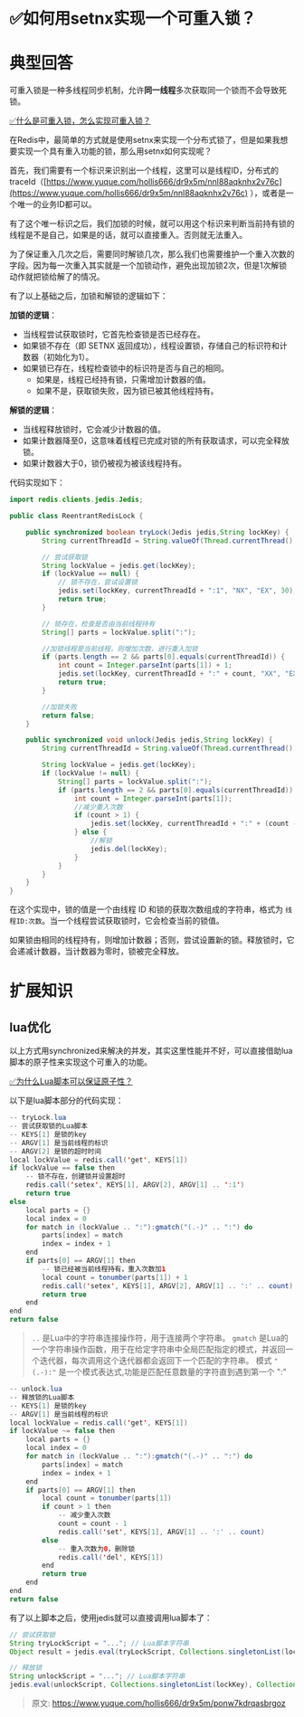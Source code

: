 # ✅如何用setnx实现一个可重入锁？


# 典型回答

可重入锁是一种多线程同步机制，允许**同一线程**多次获取同一个锁而不会导致死锁。

[✅什么是可重入锁，怎么实现可重入锁？](https://www.yuque.com/hollis666/dr9x5m/zvx2w5h9sr7trle7?view=doc_embed)

在Redis中，最简单的方式就是使用setnx来实现一个分布式锁了，但是如果我想要实现一个具有重入功能的锁，那么用setnx如何实现呢？

首先，我们需要有一个标识来识别出一个线程，这里可以是线程ID，分布式的traceId（[https://www.yuque.com/hollis666/dr9x5m/nnl88aqknhx2v76c](https://www.yuque.com/hollis666/dr9x5m/nnl88aqknhx2v76c) ），或者是一个唯一的业务ID都可以。

有了这个唯一标识之后，我们加锁的时候，就可以用这个标识来判断当前持有锁的线程是不是自己，如果是的话，就可以直接重入。否则就无法重入。

为了保证重入几次之后，需要同时解锁几次，那么我们也需要维护一个重入次数的字段。因为每一次重入其实就是一个加锁动作，避免出现加锁2次，但是1次解锁动作就把锁给解了的情况。

有了以上基础之后，加锁和解锁的逻辑如下：

**加锁的逻辑**：

   - 当线程尝试获取锁时，它首先检查锁是否已经存在。
   - 如果锁不存在（即 SETNX 返回成功），线程设置锁，存储自己的标识符和计数器（初始化为1）。
   - 如果锁已存在，线程检查锁中的标识符是否与自己的相同。
      - 如果是，线程已经持有锁，只需增加计数器的值。
      - 如果不是，获取锁失败，因为锁已被其他线程持有。

**解锁的逻辑**：

   - 当线程释放锁时，它会减少计数器的值。
   - 如果计数器降至0，这意味着线程已完成对锁的所有获取请求，可以完全释放锁。
   - 如果计数器大于0，锁仍被视为被该线程持有。

代码实现如下：

```java
import redis.clients.jedis.Jedis;

public class ReentrantRedisLock {

    public synchronized boolean tryLock(Jedis jedis,String lockKey) {
        String currentThreadId = String.valueOf(Thread.currentThread().getId());

        // 尝试获取锁
        String lockValue = jedis.get(lockKey);
        if (lockValue == null) {
            // 锁不存在，尝试设置锁
            jedis.set(lockKey, currentThreadId + ":1", "NX", "EX", 30);
            return true;
        }

        // 锁存在，检查是否由当前线程持有
        String[] parts = lockValue.split(":");

        //加锁线程是当前线程，则增加次数，进行重入加锁
        if (parts.length == 2 && parts[0].equals(currentThreadId)) {
            int count = Integer.parseInt(parts[1]) + 1;
            jedis.set(lockKey, currentThreadId + ":" + count, "XX", "EX", 30);
            return true;
        }

        //加锁失败
        return false;
    }

    public synchronized void unlock(Jedis jedis,String lockKey) {
        String currentThreadId = String.valueOf(Thread.currentThread().getId());

        String lockValue = jedis.get(lockKey);
        if (lockValue != null) {
            String[] parts = lockValue.split(":");
            if (parts.length == 2 && parts[0].equals(currentThreadId)) {
                int count = Integer.parseInt(parts[1]);
                //减少重入次数
                if (count > 1) {
                    jedis.set(lockKey, currentThreadId + ":" + (count - 1), "XX", "EX", 30);
                } else {
                    //解锁
                    jedis.del(lockKey);
                }
            }
        }
    }
}

```

在这个实现中，锁的值是一个由线程 ID 和锁的获取次数组成的字符串，格式为 `线程ID:次数`。当一个线程尝试获取锁时，它会检查当前的锁值。

如果锁由相同的线程持有，则增加计数器；否则，尝试设置新的锁。释放锁时，它会递减计数器，当计数器为零时，锁被完全释放。


# 扩展知识


## lua优化

以上方式用synchronized来解决的并发，其实这里性能并不好，可以直接借助lua脚本的原子性来实现这个可重入的功能。

[✅为什么Lua脚本可以保证原子性？](https://www.yuque.com/hollis666/dr9x5m/rwdgnu?view=doc_embed)

以下是lua脚本部分的代码实现：

```java
-- tryLock.lua
-- 尝试获取锁的Lua脚本
-- KEYS[1] 是锁的key
-- ARGV[1] 是当前线程的标识
-- ARGV[2] 是锁的超时时间
local lockValue = redis.call('get', KEYS[1])
if lockValue == false then
    -- 锁不存在，创建锁并设置超时
    redis.call('setex', KEYS[1], ARGV[2], ARGV[1] .. ':1')
    return true
else
    local parts = {}
    local index = 0
    for match in (lockValue .. ":"):gmatch("(.-)" .. ":") do
        parts[index] = match
        index = index + 1
    end
    if parts[0] == ARGV[1] then
        -- 锁已经被当前线程持有，重入次数加1
        local count = tonumber(parts[1]) + 1
        redis.call('setex', KEYS[1], ARGV[2], ARGV[1] .. ':' .. count)
        return true
    end
end
return false

```

> `..` 是Lua中的字符串连接操作符，用于连接两个字符串。
> `gmatch` 是Lua的一个字符串操作函数，用于在给定字符串中全局匹配指定的模式，并返回一个迭代器，每次调用这个迭代器都会返回下一个匹配的字符串。
> 模式 `"(.-):"` 是一个模式表达式,功能是匹配任意数量的字符直到遇到第一个 ":"


```java
-- unlock.lua
-- 释放锁的Lua脚本
-- KEYS[1] 是锁的key
-- ARGV[1] 是当前线程的标识
local lockValue = redis.call('get', KEYS[1])
if lockValue ~= false then
    local parts = {}
    local index = 0
    for match in (lockValue .. ":"):gmatch("(.-)" .. ":") do
        parts[index] = match
        index = index + 1
    end
    if parts[0] == ARGV[1] then
        local count = tonumber(parts[1])
        if count > 1 then
            -- 减少重入次数
            count = count - 1
            redis.call('set', KEYS[1], ARGV[1] .. ':' .. count)
        else
            -- 重入次数为0，删除锁
            redis.call('del', KEYS[1])
        end
        return true
    end
end
return false

```

有了以上脚本之后，使用jedis就可以直接调用lua脚本了：

```java
// 尝试获取锁
String tryLockScript = "..."; // Lua脚本字符串
Object result = jedis.eval(tryLockScript, Collections.singletonList(lockKey), Arrays.asList(currentThreadId, "30"));

// 释放锁
String unlockScript = "..."; // Lua脚本字符串
jedis.eval(unlockScript, Collections.singletonList(lockKey), Collections.singletonList(currentThreadId));
```


> 原文: <https://www.yuque.com/hollis666/dr9x5m/ponw7kdrqasbrgoz>